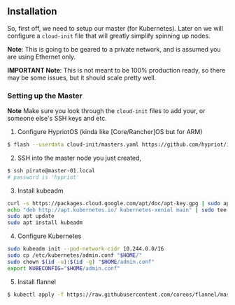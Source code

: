 ## Installation

So, first off, we need to setup our master (for Kubernetes). Later on we will configure a `cloud-init` file
that will greatly simplify spinning up nodes.

**Note**: This is going to be geared to a private network, and is assumed you are using Ethernet only.

**IMPORTANT Note**: This is not meant to be 100% production ready, so there may be some issues, but it should scale pretty well.

### Setting up the Master

**Note** Make sure you look through the `cloud-init` files to add your, or someone else's SSH keys and etc.

1. Configure <LINK>HypriotOS (kinda like [Core/Rancher]OS but for ARM)

```bash
$ flash --userdata cloud-init/masters.yaml https://github.com/hypriot/image-builder-rpi/releases/download/v1.9.0/hypriotos-rpi-v1.9.0.img.zip 
```

2. SSH into the master node you just created, 

```bash
$ ssh pirate@master-01.local
# password is 'hypriot'
```

3. Install kubeadm

```bash
curl -s https://packages.cloud.google.com/apt/doc/apt-key.gpg | sudo apt-key add -
echo "deb http://apt.kubernetes.io/ kubernetes-xenial main" | sudo tee /etc/apt/sources.list.d/kubernetes.list
sudo apt update
sudo apt install kubeadm
```

4. Configure Kubernetes

```bash
sudo kubeadm init --pod-network-cidr 10.244.0.0/16
sudo cp /etc/kubernetes/admin.conf "$HOME/"
sudo chown $(id -u):$(id -g) "$HOME/admin.conf"
export KUBECONFIG="$HOME/admin.conf"
```

5. Install flannel

```bash
$ kubectl apply -f https://raw.githubusercontent.com/coreos/flannel/master/Documentation/kube-flannel.yml
```